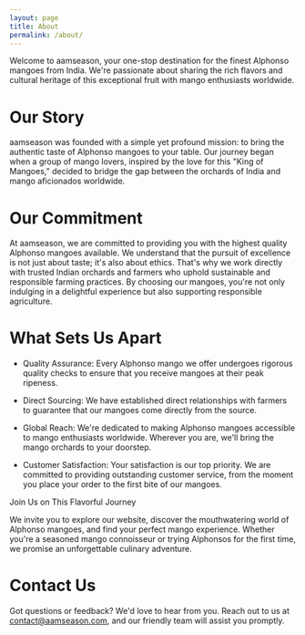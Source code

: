 ```yaml
---
layout: page
title: About
permalink: /about/
---
```


Welcome to aamseason, your one-stop destination for the finest Alphonso mangoes from India. We're passionate about sharing the rich flavors and cultural heritage of this exceptional fruit with mango enthusiasts worldwide.


# Our Story
aamseason was founded with a simple yet profound mission: to bring the authentic taste of Alphonso mangoes to your table. Our journey began when a group of mango lovers, inspired by the love for this "King of Mangoes," decided to bridge the gap between the orchards of India and mango aficionados worldwide.

# Our Commitment

At aamseason, we are committed to providing you with the highest quality Alphonso mangoes available. We understand that the pursuit of excellence is not just about taste; it's also about ethics. That's why we work directly with trusted Indian orchards and farmers who uphold sustainable and responsible farming practices. By choosing our mangoes, you're not only indulging in a delightful experience but also supporting responsible agriculture.

# What Sets Us Apart

- Quality Assurance: Every Alphonso mango we offer undergoes rigorous quality checks to ensure that you receive mangoes at their peak ripeness.

- Direct Sourcing: We have established direct relationships with farmers to guarantee that our mangoes come directly from the source.

- Global Reach: We're dedicated to making Alphonso mangoes accessible to mango enthusiasts worldwide. Wherever you are, we'll bring the mango orchards to your doorstep.

- Customer Satisfaction: Your satisfaction is our top priority. We are committed to providing outstanding customer service, from the moment you place your order to the first bite of our mangoes.

Join Us on This Flavorful Journey

We invite you to explore our website, discover the mouthwatering world of Alphonso mangoes, and find your perfect mango experience. Whether you're a seasoned mango connoisseur or trying Alphonsos for the first time, we promise an unforgettable culinary adventure.


# Contact Us

Got questions or feedback? We'd love to hear from you. Reach out to us at contact@aamseason.com, and our friendly team will assist you promptly.
